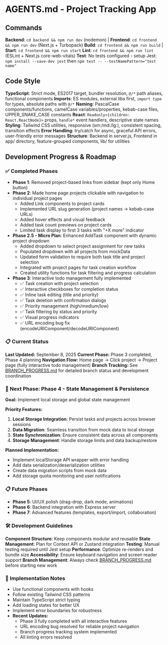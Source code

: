 # AGENTS.md - Project Tracking App

## Commands
**Backend**: `cd backend && npm run dev` (nodemon) | **Frontend**: `cd frontend && npm run dev` (Next.js + Turbopack)
**Build**: `cd frontend && npm run build` | **Start**: `cd frontend && npm run start`
**Lint**: `cd frontend && npm run lint` (ESLint + Next.js core-web-vitals)
**Test**: No tests configured - setup Jest: `npm install --save-dev jest` then `npm test -- --testNamePattern="test name"`

## Code Style
**TypeScript**: Strict mode, ES2017 target, bundler resolution, `@/*` path aliases, functional components
**Imports**: ES modules, external libs first, `import type` for types, absolute paths with `@/*`
**Naming**: PascalCase components/functions, camelCase variables/properties, kebab-case files, UPPER_SNAKE_CASE constants
**React**: `Readonly<{children: React.ReactNode}>` props, `handle*` event handlers, descriptive state names
**Styling**: Tailwind CSS utilities, responsive (sm:/md:/lg:), consistent spacing, transition effects
**Error Handling**: try/catch for async, graceful API errors, user-friendly error messages
**Structure**: Backend in server.js, Frontend in app/ directory, feature-grouped components, lib/ for utilities

## Development Progress & Roadmap

### ✅ Completed Phases
- **Phase 1**: Removed project-based links from sidebar (kept only Home button)
- **Phase 2**: Made home page projects clickable with navigation to individual project pages
  - Added Link components to project cards
  - Implemented URL slug generation (project names → kebab-case URLs)
  - Added hover effects and visual feedback
  - Added task count previews on project cards
  - Limited task display to first 3 tasks with "+X more" indicator
- **Phase 2.5 - Micro Plan**: Enhanced AddTask component with dynamic project dropdown
  - Added dropdown to select project assignment for new tasks
  - Populated dropdown with all projects from mockData
  - Updated form validation to require both task title and project selection
  - Integrated with project pages for task creation workflow
  - Created utility functions for task filtering and progress calculation
- **Phase 3**: Interactive todo management fully implemented
  - ✅ Task creation with project selection
  - ✅ Interactive checkboxes for completion status
  - ✅ Inline task editing (title and priority)
  - ✅ Task deletion with confirmation dialogs
  - ✅ Priority management (high/medium/low)
  - ✅ Task filtering by status and priority
  - ✅ Visual progress indicators
  - ✅ URL encoding bug fix (encodeURIComponent/decodeURIComponent)

### 📋 Current Status
**Last Updated:** September 8, 2025
**Current Phase:** Phase 3 completed, Phase 4 planning
**Navigation Flow:** Home page → Click project → Project page (fully interactive todo management)
**Branch Tracking:** See [BRANCH_PROGRESS.md](./BRANCH_PROGRESS.md) for detailed branch status and development coordination

### 🎯 Next Phase: Phase 4 - State Management & Persistence
**Goal:** Implement local storage and global state management

**Priority Features:**
1. **Local Storage Integration**: Persist tasks and projects across browser sessions
2. **Data Migration**: Seamless transition from mock data to local storage
3. **State Synchronization**: Ensure consistent data across all components
4. **Storage Management**: Handle storage limits and data backup/restore

**Planned Implementation:**
- Implement localStorage API wrapper with error handling
- Add data serialization/deserialization utilities
- Create data migration scripts from mock data
- Add storage quota monitoring and user notifications

### 📋 Future Phases
- **Phase 5**: UI/UX polish (drag-drop, dark mode, animations)
- **Phase 6**: Backend integration with Express server
- **Phase 7**: Advanced features (templates, export/import, collaboration)

### 🛠️ Development Guidelines
**Component Structure**: Keep components modular and reusable
**State Management**: Plan for Context API or Zustand integration
**Testing**: Manual testing required until Jest setup
**Performance**: Optimize re-renders and bundle size
**Accessibility**: Ensure keyboard navigation and screen reader support
**Branch Management**: Always check [BRANCH_PROGRESS.md](./BRANCH_PROGRESS.md) before starting new work

### 📝 Implementation Notes
- Use functional components with hooks
- Follow existing Tailwind CSS patterns
- Maintain TypeScript strict typing
- Add loading states for better UX
- Implement error boundaries for robustness
- **Recent Updates:**
  - Phase 3 fully completed with all interactive features
  - URL encoding bug resolved for reliable project navigation
  - Branch progress tracking system implemented
  - All linting errors resolved
